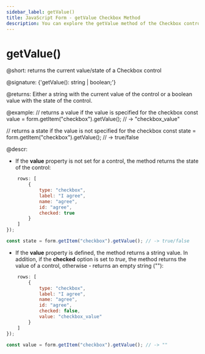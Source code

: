```yaml
---
sidebar_label: getValue()
title: JavaScript Form - getValue Checkbox Method 
description: You can explore the getValue method of the Checkbox control of Form in the documentation of the DHTMLX JavaScript UI library. Browse developer guides and API reference, try out code examples and live demos, and download a free 30-day evaluation version of DHTMLX Suite.
---
```


# getValue()

@short: returns the current value/state of a Checkbox control

@signature: {'getValue(): string | boolean;'}

@returns:
Either a string with the current value of the control or a boolean value with the state of the control.

@example:
// returns a value if the value is specified for the checkbox
const value = form.getItem("checkbox").getValue(); // -> "checkbox_value"

// returns a state if the value is not specified for the checkbox
const state = form.getItem("checkbox").getValue(); // -> true/false

@descr:

- If the **value** property is not set for a control, the method returns the state of the control:

```javascript
    rows: [
        {   
            type: "checkbox",
            label: "I agree",
            name: "agree",
            id: "agree",
            checked: true 
        }
    ]
});

const state = form.getItem("checkbox").getValue(); // -> true/false
```

- If the **value** property is defined, the method returns a string value. In addition, if the **checked** option is set to *true*, the method returns the value of a control, otherwise - returns an empty string (""):

```javascript
    rows: [
        {   
            type: "checkbox",
            label: "I agree",
            name: "agree",
            id: "agree",
            checked: false,
            value: "checkbox_value"
        }
    ]
});

const value = form.getItem("checkbox").getValue(); // -> ""
```
